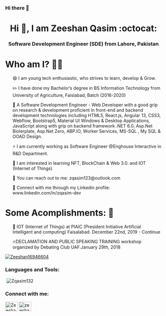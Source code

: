 ### Hi there 👋

<!--
**Zqasim132/Zqasim132** is a ✨ _special_ ✨ repository because its `README.md` (this file) appears on your GitHub profile.
Here are some ideas to get you started:



- 🔭 I’m currently working on
- 🌱 I’m currently learning ...
- 👯 I’m looking to collaborate on ...
- 🤔 I’m looking for help with ...
- 💬 Ask me about ...
- 📫 How to reach me: ...
<ul> ⚡ Junior Software Engineer. </ul>
<ul> 🎙️ I consider myself Technophile. </ul>
- 😄 Pronouns: ...
<ul> ☁️ I am currently learning & practicing Web Architecture, Azure Cloud and DevOps. </ul>
- Fun fact: ...
-->



<h1 align="center">Hi 👋, I am Zeeshan Qasim :octocat: </h1>
<h3 align="center"> Software Development Engineer (SDE) from Lahore, Pakistan </h3>



# Who am I? 👨‍💻
<p>
<list>
<ul> 😄 I am young tech enthusiastic, who strives to learn, develop & Grow. </ul>
<ul> ✏️ I have done my Bachelor’s degree in BS Information Technology from University of Agriculture, Faislabad, Batch (2016-2020) </ul>
<ul> 🚀 A Software Development Engineer - Web Developer with a good grip on research & development proficient in front-end and backend development technologies including HTML5, React.js, Angular 13, CSS3, Webflow, Bootstrap5, Material UI Windows & Desktop Applications, JavaScript along with grip on backend framework .NET 6.0, Asp.Net Biolerplate, Asp.Net Zero, ABP.IO, Worker Services, MS-SQL , My SQL & OOAD Design. </ul>
<ul> ⚡ I am currently working as Software Engineer @Enghouse Interactive in R&D Department. </ul>
<ul> 💎 I am interested in learning NFT, BlockChain & Web 3.0. and IOT (Internet of Things) </ul>
<ul> 📩 You can reach out to me: zqasim123@outlook.com </ul>
<ul> 🌱 Connect with me through my Linkedin profile: www.linkedin.com/in/zqasim-dev </ul>
</list>
</p>



# Some Acomplishments: 🚀
<p>
<list>
<ol> 🔭 IOT (Internet of Things) at PIAIC (President Initiative Artificial Intelligent and computing) Faisalabad. December 22nd, 2019 - Continue</ol>
<ol> 🔥DECLAMATION AND PUBLIC SPEAKING TRAINING workshop organized by Debating Club UAF.January 29th, 2018</ol>
</list>
</p>





<p align="left"> <a href="https://twitter.com/Zeeshan16946604" target="blank"><img src="https://img.shields.io/twitter/follow/Zeeshan16946604?logo=twitter&style=for-the-badge" alt="Zeeshan16946604" /></a> </p>




<h3 align="left">Languages and Tools:</h3>



<p>&nbsp;<img align="center" src="https://github-readme-stats.vercel.app/api?username=Zqasim132&show_icons=true&locale=en" alt="Zqasim132" /></p>



<h3 align="left">Connect with me:</h3>
<p align="left">
<a href="https://twitter.com/Zeeshan16946604" target="blank"><img align="center" src="https://cdn.jsdelivr.net/npm/simple-icons@3.0.1/icons/twitter.svg" alt="Zeeshan16946604" height="30" width="40" /></a>
<a href="https://www.linkedin.com/in/zeeshan-qasim-673b16172/" target="blank"><img align="center" src="https://cdn.jsdelivr.net/npm/simple-icons@3.0.1/icons/linkedin.svg" alt="zeeshan-qasim-673b16172/" height="30" width="40" /></a>
</p>
